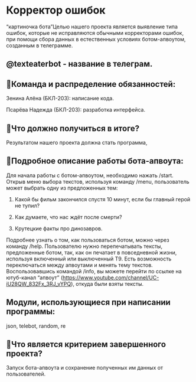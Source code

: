 # Корректор ошибок

“картиночка бота”Целью нашего проекта является выявление типа ошибок, которые не исправляются обычными корректорами ошибок, при помощи сбора данных в естественных условиях ботом-апвоутом, созданным в телеграмме.

## @texteaterbot - название в телеграм.

## :information_desk_person:Команда и распределение обязанностей:

Зенина Алёна (БКЛ-203): написание кода.

Псарёва Надежда (БКЛ-203): разработка интерфейса.
 
## :dart:Что должно получиться в итоге?

Результатом нашего проекта должна стать программа,

## :memo:Подробное описание работы бота-апвоута:

Для начала работы с ботом-апвоутом, необходимо нажать /start. Открыв меню выбора  текстов, используя команду /menu, пользователь может выбрать одну из предложенных тем:

1. Какой бы фильм закончился спустя 10 минут, если бы главный герой не тупил?

2. Как думаете, что нас ждёт после смерти?

3. Крутецкие факты про динозавров. 

Подробнее узнать о том, как пользоваться ботом, можно через команду /help. Пользователю нужно перепечатывать тексты, предложенные ботом, так, как он печатает в повседневной жизни, используя включенный или выключенный Т9. Есть возможность переключаться между апвоутами и менять тему текстов. Воспользовавшись командой /info, вы можете перейти по ссылке на ютуб-канал “апвоут” (https://www.youtube.com/channel/UC-iU28QW_832Fx_3RJ_vYPQ), откуда были взяты тексты.
 
## Модули, использующиеся при написании программы:  

json, telebot, random, re

## :star2:Что является критерием завершенного проекта?

Запуск бота-апвоута и сохранение полученных им данных от пользователей.
